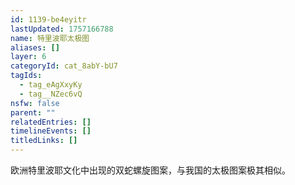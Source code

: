 ```yaml
---
id: 1139-be4eyitr
lastUpdated: 1757166788
name: 特里波耶太极图
aliases: []
layer: 6
categoryId: cat_8abY-bU7
tagIds:
  - tag_eAgXxyKy
  - tag__NZec6vQ
nsfw: false
parent: ""
relatedEntries: []
timelineEvents: []
titledLinks: []
---
```


欧洲特里波耶文化中出现的双蛇螺旋图案，与我国的太极图案极其相似。